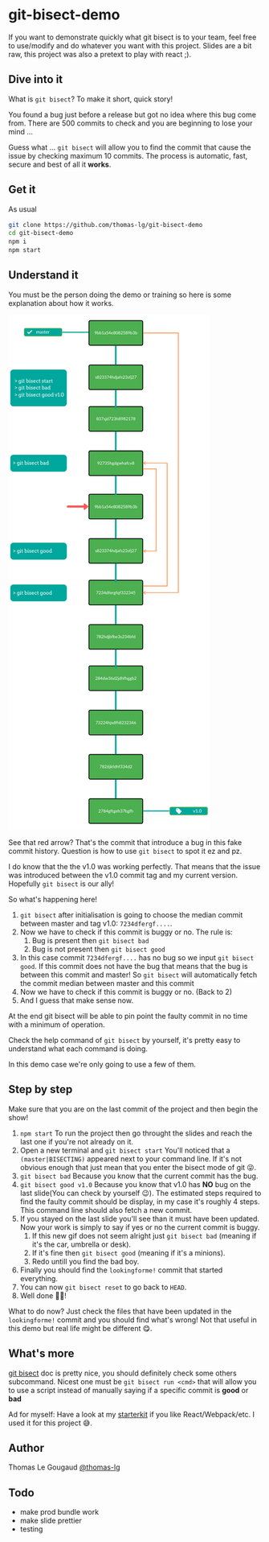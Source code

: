 # git-bisect-demo

If you want to demonstrate quickly what git bisect is to your team, feel free to use/modify and do whatever you want with this project. Slides are a bit raw, this project was also a pretext to play with react ;).

## Dive into it

What is `git bisect`? To make it short, quick story!

You found a bug just before a release but got no idea where this bug come from. There are 500 commits to check and you are beginning to lose your mind ...

Guess what ... `git bisect` will allow you to find the commit that cause the issue by checking maximum 10 commits. The process is automatic, fast, secure and best of all it **works**.

## Get it

As usual

```bash
git clone https://github.com/thomas-lg/git-bisect-demo
cd git-bisect-demo
npm i
npm start
```

## Understand it

You must be the person doing the demo or training so here is some explanation about how it works.

![alt text][branch]

See that red arrow? That's the commit that introduce a bug in this fake commit history. Question is how to use `git bisect` to spot it ez and pz.

I do know that the the v1.0 was working perfectly. That means that the issue was introduced between the v1.0 commit tag and my current version. Hopefully `git bisect` is our ally!

So what's happening here!

1. `git bisect` after initialisation is going to choose the median commit between master and tag v1.0: `7234dfergf....`.
2. Now we have to check if this commit is buggy or no. The rule is:
   1. Bug is present then `git bisect bad`
   2. Bug is not present then `git bisect good`
3. In this case commit `7234dfergf....` has no bug so we input `git bisect good`. If this commit does not have the bug that means that the bug is between this commit and master! So `git bisect` will automatically fetch the commit median between master and this commit
4. Now we have to check if this commit is buggy or no. (Back to 2)
5. And I guess that make sense now.

At the end git bisect will be able to pin point the faulty commit in no time with a minimum of operation.

Check the help command of `git bisect` by yourself, it's pretty easy to understand what each command is doing.

In this demo case we're only going to use a few of them.

## Step by step

Make sure that you are on the last commit of the project and then begin the show!

1. `npm start` To run the project then go throught the slides and reach the last one if you're not already on it.
2. Open a new terminal and `git bisect start` You'll noticed that a `(master|BISECTING)` appeared next to your command line. If it's not obvious enough that just mean that you enter the bisect mode of git 😜.
3. `git bisect bad` Because you know that the current commit has the bug.
4. `git bisect good v1.0` Because you know that v1.0 has **NO** bug on the last slide(You can check by yourself 😉). The estimated steps required to find the faulty commit should be display, in my case it's roughly 4 steps. This command line should also fetch a new commit.
5. If you stayed on the last slide you'll see than it must have been updated. Now your work is simply to say if yes or no the current commit is buggy.
   1. If this new gif does not seem alright just `git bisect bad` (meaning if it's the car, umbrella or desk).
   2. If it's fine then `git bisect good` (meaning if it's a minions).
   3. Redo untill you find the bad boy.
6. Finally you should find the `lookingforme!` commit that started everything.
7. You can now `git bisect reset` to go back to `HEAD`.
8. Well done 🎉🎊!

What to do now? Just check the files that have been updated in the `lookingforme!` commit and you should find what's wrong! Not that useful in this demo but real life might be different 😋.

## What's more

[git bisect](https://git-scm.com/docs/git-bisect) doc is pretty nice, you should definitely check some others subcommand. Nicest one must be `git bisect run <cmd>` that will allow you to use a script instead of manually saying if a specific commit is **good** or **bad**

Ad for myself: Have a look at my [starterkit](https://github.com/thomas-lg/react-webpack-starterkit.git) if you like React/Webpack/etc. I used it for this project 😅.

## Author

Thomas Le Gougaud [@thomas-lg](https://github.com/thomas-lg)

## Todo

- make prod bundle work
- make slide prettier
- testing

[branch]: ./readme/vert_bisect.png
[git_command]: ./readme/bisect_cmd.png
[bisect_begin]: ./readme/bisect_begin.png
